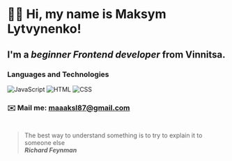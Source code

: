# 👋🏻 Hi, my name is **Maksym Lytvynenko**!
## I'm a *beginner Frontend developer* from Vinnitsa.
### Languages and Technologies 
![JavaScript](https://img.shields.io/badge/-JavaScript-090909?style=for-the-badge&logo=JavaScript)
![HTML](https://img.shields.io/badge/-HTML-090909?style=for-the-badge&logo=html5)
![CSS](https://img.shields.io/badge/-CSS-090909?style=for-the-badge&logo=css3)
### ✉️ Mail me: maaaksl87@gmail.com
#
> The best way to understand something is to try to explain it to someone else <br/>
> ***Richard Feynman***
